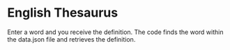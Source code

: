 # English Thesaurus
Enter a word and you receive the definition. The code finds the word within the data.json file and retrieves the definition.
